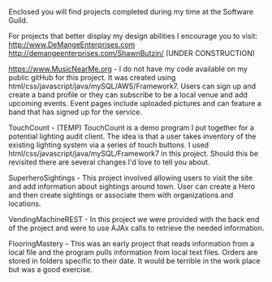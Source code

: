 Enclosed you will find projects completed during my time at the Software Guild. 

For projects that better display my design abilities I encourage you to visit:
http://www.DeMangeEnterprises.com
http://demangeenterprises.com/ShawnButzin/   (UNDER CONSTRUCTION)


https://www.MusicNearMe.org - I do not have my code available on my public gitHub for this project. It was created using
html/css/javascript/java/mySQL/AWS/Framework7. Users can sign up and create a band profile or they can subscribe to be
a local venue and add upcoming events. Event pages include uploaded pictures and can feature a band that has signed up 
for the service. 

TouchCount - (TEMP) TouchCount is a demo program I put together for a potential lighting audit client. The idea is that
a user takes inventory of the existing lighting system via a series of touch buttons. I used html/css/javascript/java/mySQL/Framework7
in this project. Should this be revisited there are several changes I'd love to tell you about.  

SuperheroSightings - This project involved allowing users to visit the site and add information about sightings around town. 
User can create a Hero and then create sightings or associate them with organizations and locations. 

VendingMachineREST - In this project we were provided with the back end of the project and were to use AJAx calls to retrieve the
needed information. 

FlooringMastery - This was an early project that reads information from a local file and the program pulls information from
local text files. Orders are stored in folders specific to their date. It would be terrible in the work place but was a good
exercise. 